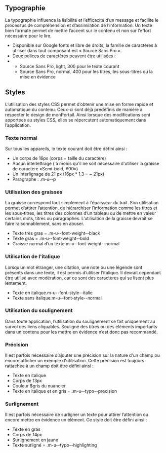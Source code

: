 <h2>Typographie</h2>
<p>La typographie influence la lisibilité et l’efficacité d’un message et facilite le processus de compréhension et d’assimilation de l’information. Un texte bien formaté permet de mettre l’accent sur le contenu et non sur l’effort nécessaire pour le lire.</p>
<ul class="m-u--bullet-list">
    <li>Disponible sur  Google fonts et libre de droits, la famille de caractères à utiliser dans tout composant est «&nbsp;Source Sans Pro&nbsp;».</li>
    <li>Deux polices de caractères peuvent être utilisées&nbsp;:</li>
    <li>
        <ul>
            <li>Source Sans Pro, light, 300 pour le texte courant</li>
            <li>Source Sans Pro, normal, 400 pour les titres, les  sous-titres ou la mise en évidence</li>
        </ul>
    </li>
</ul>

<h2>Styles</h2>
<p>L’utilisation des styles CSS permet d’obtenir une mise en forme rapide et automatique du contenu. Ceux-ci sont déjà prédéfinis de manière à respecter le design de monPortail. Ainsi lorsque des modifications sont apportées au styles CSS, elles se répercutent automatiquement dans l’application.</p>

<h3>Texte normal</h3>

<p>Sur tous les appareils, le texte courant doit être défini ainsi :</p>
<ul class="m-u--bullet-list">
    <li>Un corps de 16px (corps = taille du caractère)</li>
    <li>Aucun interlettrage ( à moins qu'il ne soit nécessaire d'utiliser la graisse de caractère «Semi-bold, 600»)</li>
    <li>Un interlignage de 21 px (16px * 1.3  = ~ 21px)</li>
    <li>Paragraphe : .m-u--p</li>
</ul>

<h3>Utilisation des graisses</h3>

<p>La graisse correspond tout simplement à l'épaisseur du trait. Son utilisation permet d’attirer l’attention, de hiérarchiser l’information comme les titres et les sous-titres, les titres des colonnes d’un tableau ou de mettre en valeur certains mots, titres ou paragraphes. L’utilisation de la graisse devrait se faire raisonnablement, sans en abuser.</p>
<ul class="m-u--bullet-list">
    <li>Texte très gras = .m-u--font-weight--black</li>
    <li>Texte gras = .m-u--font-weight--bold</li>
    <li>Graisse normal d’un texte.m-u--font-weight--normal</li>
</ul>

<h3>Utilisation de l'italique</h3>
<p>Lorsqu’un mot étranger, une citation, une note ou une légende sont présents dans une texte, il est permis d’utiliser l’italique. Il devrait cependant être utilisé avec modération, car ce sont des caractères qui se lisent plus lentement.</p>
<ul class="m-u--bullet-list">
    <li>Texte en italique.m-u--font-style--italic</li>
    <li>Texte sans italique.m-u--font-style--normal</li>
</ul>

<h3>Utilisation du soulignement</h3>
<p>Dans toute application, l’utilisation du soulignement se fait uniquement au survol des liens cliquables. Souligné des titres ou des éléments importants dans un contenu pour les mettre en évidence n’est donc pas recommandé.</p>

<h3>Précision</h3>
<p>Il est parfois nécessaire d’ajouter une précision sur la nature d'un champ ou encore afficher un exemple d'utilisation. Cette précision est toujours rattachée à un champ doit être défini ainsi :</p>
<ul class="m-u--bullet-list">
    <li>Texte en italique</li>
    <li>Corps de 13px</li>
    <li>Couleur $gris du nuancier</li>
    <li>Texte en italique et en gris = .m-u--typo--precision</li>
</ul>

<h3>Surlignement</h3>
<p>Il est parfois nécessaire de surligner un texte pour attirer l’attention ou encore mettre en évidence un élément. Ce style doit être défini ainsi :</p>
<ul class="m-u--bullet-list">
    <li>Texte  en gras</li>
    <li>Corps de 14px</li>
    <li>Surlignement en jaune</li>
    <li>Texte surligné = .m-u--typo--highlighting</li>
</ul>